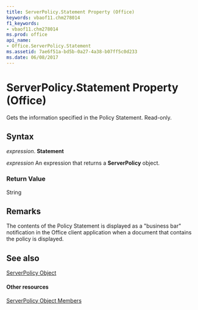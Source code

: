 ```yaml
---
title: ServerPolicy.Statement Property (Office)
keywords: vbaof11.chm278014
f1_keywords:
- vbaof11.chm278014
ms.prod: office
api_name:
- Office.ServerPolicy.Statement
ms.assetid: 7ae6f51a-bd5b-0a27-4a38-b07ff5c0d233
ms.date: 06/08/2017
---
```



# ServerPolicy.Statement Property (Office)

Gets the information specified in the Policy Statement. Read-only.


## Syntax

 _expression_. **Statement**

 _expression_ An expression that returns a **ServerPolicy** object.


### Return Value

String


## Remarks

The contents of the Policy Statement is displayed as a "business bar" notification in the Office client application when a document that contains the policy is displayed.


## See also


[ServerPolicy Object](serverpolicy-object-office.md)
#### Other resources


[ServerPolicy Object Members](serverpolicy-members-office.md)

